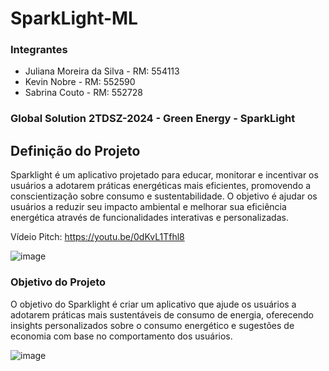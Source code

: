 # SparkLight-ML

### Integrantes
- Juliana Moreira da Silva - RM: 554113
- Kevin Nobre - RM: 552590
- Sabrina Couto - RM: 552728

### Global Solution 2TDSZ-2024 - Green Energy - SparkLight

## Definição do Projeto
Sparklight é um aplicativo projetado para educar, monitorar e incentivar os usuários a adotarem práticas energéticas mais eficientes, promovendo a conscientização sobre consumo e sustentabilidade. O objetivo é ajudar os usuários a reduzir seu impacto ambiental e melhorar sua eficiência energética através de funcionalidades interativas e personalizadas.

Vídeio Pitch: https://youtu.be/0dKvL1Tfhl8

![image](https://github.com/user-attachments/assets/99d38928-aa16-4f84-933e-ff882b8c1aa6)

### Objetivo do Projeto
O objetivo do Sparklight é criar um aplicativo que ajude os usuários a adotarem práticas mais sustentáveis de consumo de energia, oferecendo insights personalizados sobre o consumo energético e sugestões de economia com base no comportamento dos usuários.

 ![image](https://github.com/user-attachments/assets/5410e472-84fe-43cb-aefb-33b16cf8edcb)
